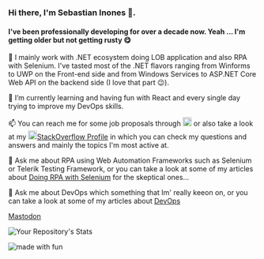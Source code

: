 ### Hi there, I'm Sebastian Inones 👋. 
#### I've been professionally developing for over a decade now. Yeah ... I'm getting older but not getting rusty 😋

🔭 I mainly work with .NET ecosystem doing LOB application and also RPA with Selenium. 
I've tasted most of the .NET flavors ranging from Winforms to UWP on the Front-end side and from Windows Services to ASP.NET Core Web API on the backend side (I love that part 😉).

🌱 I’m currently learning and having fun with React and every single day trying to improve my DevOps skills.

📫 You can reach me for some job proposals through [<img src="https://content.linkedin.com/content/dam/me/brand/en-us/brand-home/logos/In-Blue-Logo.png.original.png" alt="drawing" width="18"/>](https://www.linkedin.com/in/sebastianinones/) or also take a look at my [<img src="https://cdn3.iconfinder.com/data/icons/inficons/512/stackoverflow.png" width="18"/>StackOverflow Profile](https://stackoverflow.com/users/3374615/sebastian-inones) in which you can check my questions and answers and mainly the topics I'm most active at.

💬 Ask me about RPA using Web Automation Frameworks such as Selenium or Telerik Testing Framework, or you can take a look at some of my articles about [Doing RPA with Selenium](https://www.linkedin.com/pulse/doing-rpa-withselenium-sebastian-inones/) for the skeptical ones...

💬 Ask me about DevOps which something that Im' really keeon on, or you can take a look at some of my articles about [DevOps](https://www.linkedin.com/pulse/github-bitbucket-gitlabazure-devops-why-dont-use-them-inones/)

<a rel="me" href="https://fosstodon.org/@sebainones">Mastodon</a>

![Your Repository's Stats](https://github-readme-stats.vercel.app/api/top-langs/?username=sebainones&theme=blue-green)

<!--
![Your Repository's Stats](https://github-readme-stats.vercel.app/api?username=sebainones&show_icons=true)
-->


<img src="https://img.shields.io/badge/made%20with-fun-blue.svg" alt="made with fun">
<!--
**sebainones/sebainones** is a ✨ _special_ ✨ repository because its `README.md` (this file) appears on your GitHub profile.

Here are some ideas to get you started:

- 🔭 I’m currently working on ...
- 🌱 I’m currently learning ...
- 👯 I’m looking to collaborate on ...
- 🤔 I’m looking for help with ...
- 💬 Ask me about ...
- 📫 How to reach me: ...
- 😄 Pronouns: ...
- ⚡ Fun fact: ...
-->

